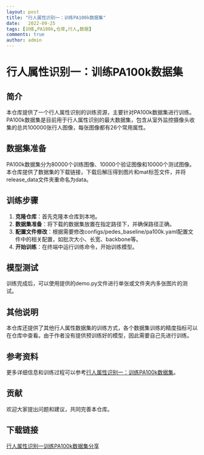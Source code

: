 ```yaml
---
layout: post
title: "行人属性识别一：训练PA100k数据集"
date:   2022-09-25
tags: [训练,PA100k,仓库,行人,数据]
comments: true
author: admin
---
```

# 行人属性识别一：训练PA100k数据集

## 简介
本仓库提供了一个行人属性识别的训练资源，主要针对PA100k数据集进行训练。PA100k数据集是目前用于行人属性识别的最大数据集，包含从室外监控摄像头收集的总共100000张行人图像，每张图像都有26个常用属性。

## 数据集准备
PA100k数据集分为80000个训练图像、10000个验证图像和10000个测试图像。本仓库提供了数据集的下载链接，下载后解压得到图片和mat标签文件，并将release_data文件夹重命名为data。

## 训练步骤
1. **克隆仓库**：首先克隆本仓库到本地。
2. **数据集准备**：将下载的数据集放置在指定路径下，并确保路径正确。
3. **配置文件修改**：根据需要修改configs/pedes_baseline/pa100k.yaml配置文件中的相关配置，如批次大小、长宽、backbone等。
4. **开始训练**：在终端中运行训练命令，开始训练模型。

## 模型测试
训练完成后，可以使用提供的demo.py文件进行单张或文件夹内多张图片的测试。

## 其他说明
本仓库还提供了其他行人属性数据集的训练方式，各个数据集训练的精度指标可以在仓库中查看。由于作者没有提供预训练好的模型，因此需要自己先进行训练。

## 参考资料
更多详细信息和训练过程可以参考[行人属性识别一：训练PA100k数据集](https://blog.csdn.net/qq_39056987/article/details/126385564)。

## 贡献
欢迎大家提出问题和建议，共同完善本仓库。

## 下载链接

[行人属性识别一训练PA100k数据集分享](https://pan.quark.cn/s/98e09f207790)